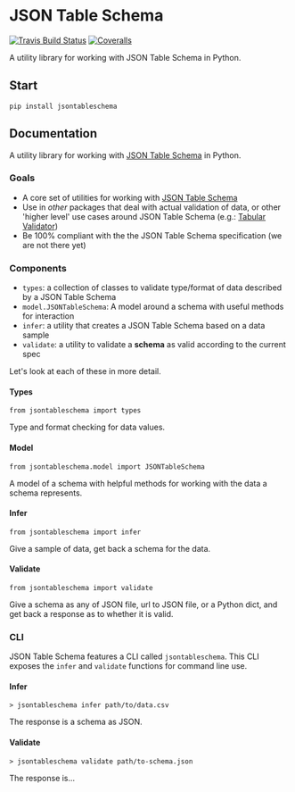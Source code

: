# JSON Table Schema

[![Travis Build Status](https://travis-ci.org/okfn/jsontableschema-py.svg?branch=master)](https://travis-ci.org/okfn/jsontableschema-py)
[![Coveralls](http://img.shields.io/coveralls/okfn/jsontableschema-py.svg?branch=master)](https://coveralls.io/r/okfn/jsontableschema-py?branch=master)

A utility library for working with JSON Table Schema in Python.


## Start

```
pip install jsontableschema
```

## Documentation

A utility library for working with [JSON Table Schema](http://dataprotocols.org/json-table-schema/) in Python.

### Goals

* A core set of utilities for working with [JSON Table Schema](http://dataprotocols.org/json-table-schema/)
* Use in *other* packages that deal with actual validation of data, or other 'higher level' use cases around JSON Table Schema (e.g.: [Tabular Validator](https://github.com/okfn/tabular-validator))
* Be 100% compliant with the the JSON Table Schema specification (we are not there yet)


### Components

* `types`: a collection of classes to validate type/format of data described by a JSON Table Schema
* `model.JSONTableSchema`: A model around a schema with useful methods for interaction
* `infer`: a utility that creates a JSON Table Schema based on a data sample
* `validate`: a utility to validate a **schema** as valid according to the current spec

Let's look at each of these in more detail.

#### Types

```
from jsontableschema import types
```

Type and format checking for data values.

#### Model

```
from jsontableschema.model import JSONTableSchema
```

A model of a schema with helpful methods for working with the data a schema represents.

#### Infer

```
from jsontableschema import infer
```

Give a sample of data, get back a schema for the data.

#### Validate

```
from jsontableschema import validate
```

Give a schema as any of JSON file, url to JSON file, or a Python dict, and get back a response as to whether it is valid.

### CLI

JSON Table Schema features a CLI called `jsontableschema`. This CLI exposes the `infer` and `validate` functions for command line use.

#### Infer

```
> jsontableschema infer path/to/data.csv
```

The response is a schema as JSON.

#### Validate

```
> jsontableschema validate path/to-schema.json
```

The response is...
